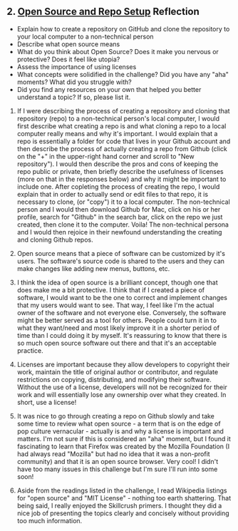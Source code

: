 ## 2. [Open Source and Repo Setup](2_set_up_repo/readme.md) Reflection

* Explain how to create a repository on GitHub and clone the repository to your local computer to a non-technical person
* Describe what open source means
* What do you think about Open Source? Does it make you nervous or protective? Does it feel like utopia?
* Assess the importance of using licenses
* What concepts were solidified in the challenge? Did you have any "aha" moments? What did you struggle with?
* Did you find any resources on your own that helped you better understand a topic? If so, please list it.

1. If I were describing the process of creating a repository and cloning that repository (repo) to a non-technical person's local computer, I would first describe what creating a repo is and what cloning a repo to a local computer really means and why it's important. I would explain that a repo is essentially a folder for code that lives in your Github account and then describe the process of actually creating a repo from Github (click on the "+" in the upper-right hand corner and scroll to "New repository"). I would then describe the pros and cons of keeping the repo public or private, then briefly describe the usefulness of licenses (more on that in the responses below) and why it might be important to include one. After copleting the process of creating the repo, I would explain that in order to actually send or edit files to that repo, it is necessary to clone, (or "copy") it to a local computer. The non-technical person and I would then download Github for Mac, click on his or her profile, search for "Github" in the search bar, click on the repo we just created, then clone it to the computer. Voila! The non-technical persona and I would then rejoice in their newfound understanding the creating and cloning Github repos. 

2. Open source means that a piece of software can be customized by it's users. The software's source code is shared to the users and they can make changes like adding new menus, buttons, etc. 

3. I think the idea of open source is a brilliant concept, though one that does make me a bit protective. I think that if I created a piece of software, I would want to be the one to correct and implement changes that my users would want to see. That way, I feel like I'm the actual owner of the software and not everyone else. Conversely, the software might be better served as a tool for others. People could turn it in to what they want/need and most likely improve it in a shorter period of time than I could doing it by myself. It's reassuring to know that there is so much open source software out there and that it's an acceptable practice.

4. Licenses are important because they allow developers to copyright their work, maintain the title of original author or contributor, and regulate restrictions on copying, distributing, and modifying their software. Without the use of a license, developers will not be recognized for their work and will essentially lose any ownership over what they created. In short, use a license!

5. It was nice to go through creating a repo on Github slowly and take some time to review what open source - a term that is on the edge of pop culture vernacular - actually is and why a license is important and matters. I'm not sure if this is considered an "aha" moment, but I found it fascinating to learn that Firefox was created by the Mozilla Foundation (I had always read "Mozilla" but had no idea that it was a non-profit community) and that it is an open source browser. Very cool! I didn't have too many issues in this challenge but I'm sure I'll run into some soon!

6. Aside from the readings listed in the challenge, I read Wikipedia listings for "open source" and "MIT License" - nothing too earth shattering. That being said, I really enjoyed the Skillcrush primers. I thought they did a nice job of presenting the topics clearly and concisely without providing too much information.

